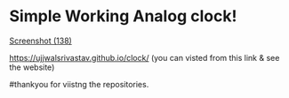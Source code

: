 # Simple  Working Analog clock!

[Screenshot (138)](https://user-images.githubusercontent.com/87747687/151919827-ce12fb7c-841f-4313-8d42-b5a5c977c25b.png)

https://ujjwalsrivastav.github.io/clock/ (you can visted from this link & see the website)


#thankyou for viistng the repositories.
